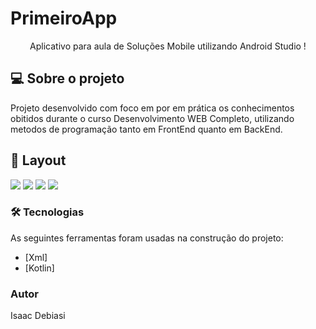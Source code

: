 # PrimeiroApp

<p align="center">Aplicativo para aula de Soluções Mobile utilizando Android Studio !</p>

## 💻 Sobre o projeto
<p>Projeto desenvolvido com foco em por em prática os conhecimentos obitidos durante o curso Desenvolvimento WEB Completo, utilizando metodos de programação tanto em FrontEnd quanto em BackEnd.</p>

## 🎨 Layout

<img width="auto" src="https://github.com/isaacdb/PrimeiroApp_AndroidStudio/blob/master/ScreenShots/Inicio.PNG">

<img width="auto" src="https://github.com/isaacdb/PrimeiroApp_AndroidStudio/blob/master/ScreenShots/Maior_Idade.PNG">

<img width="auto" src="https://github.com/isaacdb/PrimeiroApp_AndroidStudio/blob/master/ScreenShots/imc.PNG">

<img width="auto" src="https://github.com/isaacdb/PrimeiroApp_AndroidStudio/blob/master/ScreenShots/calc.PNG">



### 🛠 Tecnologias

As seguintes ferramentas foram usadas na construção do projeto:

- [Xml]
- [Kotlin]


### Autor
Isaac Debiasi
